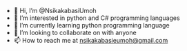 - 👋 Hi, I’m @NsikakabasiUmoh
- 👀 I’m interested in python and C# programming languages
- 🌱 I’m currently learning python programming language
- 💞️ I’m looking to collaborate on with anyone
- 📫 How to reach me at nsikakabasieumoh@gmail.com

<!---
NsikakabasiUmoh/NsikakabasiUmoh is a ✨ special ✨ repository because its `README.md` (this file) appears on your GitHub profile.
You can click the Preview link to take a look at your changes.
--->

